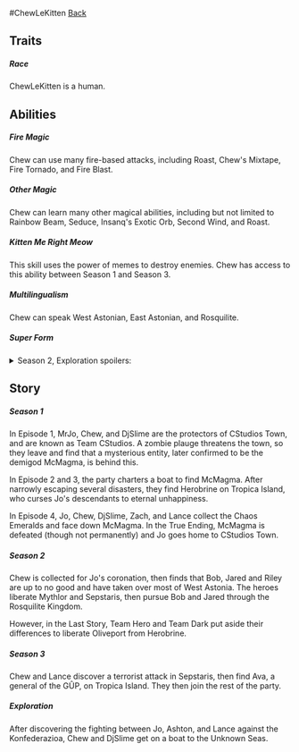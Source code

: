 #ChewLeKitten
[Back](../characters)

## Traits

##### Race
ChewLeKitten is a human.

## Abilities

##### Fire Magic
Chew can use many fire-based attacks, including Roast, Chew's Mixtape, Fire Tornado, and Fire Blast.

##### Other Magic
Chew can learn many other magical abilities, including but not limited to Rainbow Beam, Seduce, Insanq's Exotic Orb, Second Wind, and Roast.

##### Kitten Me Right Meow
This skill uses the power of memes to destroy enemies. Chew has access to this ability between Season 1 and Season 3.

##### Multilingualism
Chew can speak West Astonian, East Astonian, and Rosquilite.

##### Super Form
<details>
  <summary>Season 2, Exploration spoilers: </summary>
   Chew gains this ability, along with the rest of the party, after collecting all of the Chaos Emeralds.
</details>

## Story

##### Season 1
In Episode 1, MrJo, Chew, and DjSlime are the protectors of CStudios Town, and are known as Team CStudios. A zombie plauge threatens the town, so they leave and find that a mysterious entity, later confirmed to be the demigod McMagma, is behind this.

In Episode 2 and 3, the party charters a boat to find McMagma. After narrowly escaping several disasters, they find Herobrine on Tropica Island, who curses Jo's descendants to eternal unhappiness.

In Episode 4, Jo, Chew, DjSlime, Zach, and Lance collect the Chaos Emeralds and face down McMagma. In the True Ending, McMagma is defeated (though not permanently) and Jo goes home to CStudios Town.

##### Season 2
Chew is collected for Jo's coronation, then finds that Bob, Jared and Riley are up to no good and have taken over most of West Astonia. The heroes liberate Mythlor and Sepstaris, then pursue Bob and Jared through the Rosquilite Kingdom.

However, in the Last Story, Team Hero and Team Dark put aside their differences to liberate Oliveport from Herobrine.

##### Season 3
Chew and Lance discover a terrorist attack in Sepstaris, then find Ava, a general of the GÛP, on Tropica Island. They then join the rest of the party.

##### Exploration
After discovering the fighting between Jo, Ashton, and Lance against the Konfederazioa, Chew and DjSlime get on a boat to the Unknown Seas.
